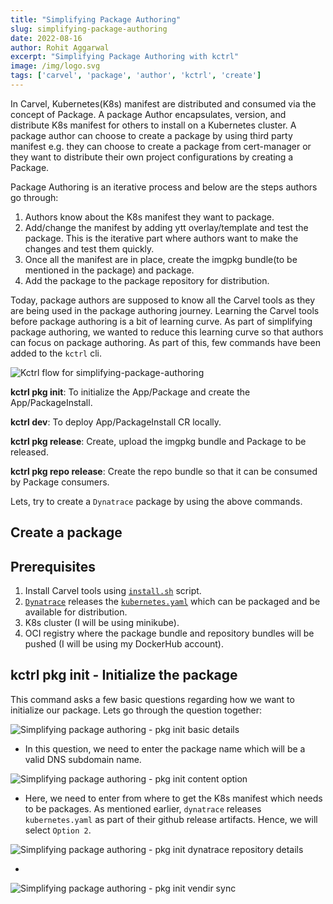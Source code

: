 ```yaml
---
title: "Simplifying Package Authoring"
slug: simplifying-package-authoring
date: 2022-08-16
author: Rohit Aggarwal
excerpt: "Simplifying Package Authoring with kctrl"
image: /img/logo.svg
tags: ['carvel', 'package', 'author', 'kctrl', 'create']
---
```


In Carvel, Kubernetes(K8s) manifest are distributed and consumed via the concept of Package. A package Author encapsulates, version, and distribute K8s manifest for others to install on a Kubernetes cluster. A package author can choose to create a package by using third party manifest e.g. they can choose to create a package from cert-manager or they want to distribute their own project configurations by creating a Package.

Package Authoring is an iterative process and below are the steps authors go through:
1. Authors know about the K8s manifest they want to package.
2. Add/change the manifest by adding ytt overlay/template and test the package. This is the iterative part where authors want to make the changes and test them quickly.
3. Once all the manifest are in place, create the imgpkg bundle(to be mentioned in the package) and package.
4. Add the package to the package repository for distribution.

Today, package authors are supposed to know all the Carvel tools as they are being used in the package authoring journey. Learning the Carvel tools before package authoring is a bit of learning curve. As part of simplifying package authoring, we wanted to reduce this learning curve so that authors can focus on package authoring. As part of this, few commands have been added to the `kctrl` cli.

![Kctrl flow for simplifying-package-authoring](/images/blog/simplifying-package-authoring-kctrl-flow.png)


**kctrl pkg init**: To initialize the App/Package and create the App/PackageInstall.

**kctrl dev**: To deploy App/PackageInstall CR locally.

**kctrl pkg release**: Create, upload the imgpkg bundle and Package to be released.

**kctrl pkg repo release**: Create the repo bundle so that it can be consumed by Package consumers.

Lets, try to create a `Dynatrace` package by using the above commands.

## Create a package

## Prerequisites

1. Install Carvel tools using [`install.sh`](https://carvel.dev/install.sh) script.
2. [`Dynatrace`](https://github.com/Dynatrace/dynatrace-operator) releases the [`kubernetes.yaml`](https://github.com/Dynatrace/dynatrace-operator/releases) which can be packaged and be available for distribution.
3. K8s cluster (I will be using minikube).
4. OCI registry where the package bundle and repository bundles will be pushed (I will be using my DockerHub account).

## kctrl pkg init - Initialize the package

This command asks a few basic questions regarding how we want to initialize our package. Lets go through the question together:

![Simplifying package authoring - pkg init basic details](/images/blog/simplifying-package-authoring-package-basic-details.png)

* In this question, we need to enter the package name which will be a valid DNS subdomain name.

![Simplifying package authoring - pkg init content option](/images/blog/simplifying-package-authoring-package-content-option.png)

* Here, we need to enter from where to get the K8s manifest which needs to be packages. As mentioned earlier, `dynatrace` releases `kubernetes.yaml` as part of their github release artifacts. Hence, we will select `Option 2`.

![Simplifying package authoring - pkg init dynatrace repository details](/images/blog/simplifying-package-authoring-dynatrace-repository-details.png)

* 

![Simplifying package authoring - pkg init vendir sync](/images/blog/simplifying-package-authoring-vendir-sync.png)